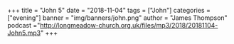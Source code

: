 +++
title = "John 5"
date = "2018-11-04"
tags = ["John"]
categories = ["evening"]
banner = "img/banners/john.png"
author = "James Thompson"
podcast ="http://longmeadow-church.org.uk/files/mp3/2018/20181104-John5.mp3"
+++
